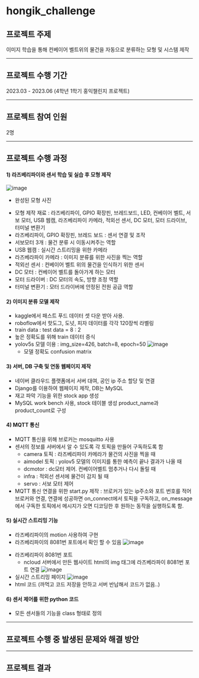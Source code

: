 # hongik_challenge
## 프로젝트 주제
이미지 학습을 통해 컨베이어 벨트위의 물건을 자동으로 분류하는 모형 및 시스템 제작

---
## 프로젝트 수행 기간
2023.03 - 2023.06 (4학년 1학기 홍익챌린지 프로젝트)

---
## 프로젝트 참여 인원
2명

---
## 프로젝트 수행 과정
#### 1) 라즈베리파이와 센서 학습 및 실습 후 모형 제작
   
   ![image](https://github.com/Kim-yerin0904/hongik_challenge/assets/77713307/1cb021d3-162e-4d04-9d08-ea3d3c9cad35)
   + 완성된 모형 사진

  - 모형 제작 재료 : 라즈베리파이, GPIO 확장핀, 브레드보드, LED, 컨베이어 벨트, 서보 모터, USB 웹캠, 라즈베리파이 카메라, 적외선 센서, DC 모터, 모터 드라이브, 터미널 변환기
  - 라즈베리파이, GPIO 확장핀, 브레드 보드 : 센서 연결 및 조작
  - 서보모터 3개 : 물건 분류 시 이동시켜주는 역할
  - USB 웹캠 : 실시간 스트리밍을 위한 카메라
  - 라즈베라파이 카메라 : 이미지 분류를 위한 사진을 찍는 역할
  - 적외선 센서 : 컨베이어 벨트 위의 물건을 인식하기 위한 센서
  - DC 모터 : 컨베이어 벨트를 돌아가게 하는 모터
  - 모터 드라이버 : DC 모터의 속도, 방향 조정 역할
  - 터미널 변환기 : 모터 드라이버에 안정된 전원 공급 역할
    
#### 2) 이미지 분류 모델 제작
  - kaggle에서 패스트 푸드 데이터 셋 다운 받아 사용.
  - roboflow에서 핫도그, 도넛, 피자 데이터를 각각 120장씩 라벨링
  - train data : test data = 8 : 2
  - 높은 정확도를 위해 train 데이터 증식
  - yolov5s 모델 이용 : img_size=426, batch=8, epoch=50
    ![image](https://github.com/Kim-yerin0904/hongik_challenge/assets/77713307/9cc90501-45ec-4f5a-b0c7-85caad902f0f)
    + 모델 정확도 confusion matrix
  
#### 3) 서버, DB 구축 및 연동 웹페이지 제작
  - 네이버 클라우드 플랫폼에서 서버 대여, 공인 ip 주소 할당 및 연결
  - Django를 이용하여 웹페이지 제작, DB는 MySQL
  - 재고 파악 기능을 위한 stock app 생성
  - MySQL work bench 사용, stock 테이블 생성 product_name과 product_count로 구성
    
#### 4) MQTT 통신
  - MQTT 통신을 위해 브로커는 mosquitto 사용
  - 센서의 정보를 서버에서 알 수 있도록 각 토픽을 만들어 구독하도록 함
    + camera 토픽 : 라즈베리파이 카메라가 물건의 사진을 찍을 때
    + aimodel 토픽 : yolov5 모델의 이미지를 통한 예측이 끝나 결과가 나올 때
    + dcmotor : dc모터 제어. 컨베이어벨트 멈추거나 다시 돌릴 때
    + infra : 적외선 센서에 물건이 감지 될 때
    + servo : 서보 모터 제어
  - MQTT 통신 연결을 위한 start.py 제작 : 브로커가 있는 ip주소와 포트 번호를 적어 브로커와 연결, 연결에 성공하면 on_connect에서 토픽을 구독하고, on_message에서 구독한 토픽에서 메시지가 오면 디코딩한 후 원하는 동작을 실행하도록 함.
      
#### 5) 실시간 스트리밍 기능
  - 라즈베리파이의 motion 사용하여 구현
  - 라즈베리파이의 8081번 포트에서 확인 할 수 있음
![image](https://github.com/Kim-yerin0904/hongik_challenge/assets/77713307/8d439599-b82a-4057-982c-45f1f73dc15d)
+ 라즈베리파이 8081번 포트
  - ncloud 서버에서 만든 웹사이트 html의 img 태그에 라즈베라파이 8081번 포트 연결
![image](https://github.com/Kim-yerin0904/hongik_challenge/assets/77713307/5aa5068e-b4e7-4def-97ba-9da4e3795a6d)
+ 실시간 스트리밍 페이지
![image](https://github.com/Kim-yerin0904/hongik_challenge/assets/77713307/694546e5-1ed2-4a0d-9665-8c65a7a79fce)
+ html 코드 (까먹고 코드 저장을 안하고 서버 반납해서 코드가 없음..)

#### 6) 센서 제어를 위한 python 코드
  - 모든 센서들의 기능을 class 형태로 정의 
   
---
## 프로젝트 수행 중 발생된 문제와 해결 방안

---
## 프로젝트 결과

